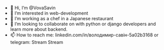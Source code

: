 - 👋 Hi, I’m @VovaSavin
- 👀 I’m interested in web-development 
- 🌱 I’m working as a chef in a Japanese restaurant
- 💞️ I’m looking to collaborate on with python or django developers and learn more about backend.
- 📫 How to reach me: linkedin.com/in/володимир-савін-5a02b3168 or telegram: Stream Stream

<!---
VovaSavin/VovaSavin is a ✨ special ✨ repository because its `README.md` (this file) appears on your GitHub profile.
You can click the Preview link to take a look at your changes.
--->

